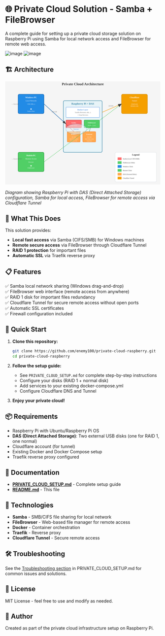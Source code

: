 # 🌐 Private Cloud Solution - Samba + FileBrowser

A complete guide for setting up a private cloud storage solution on Raspberry Pi using Samba for local network access and FileBrowser for remote web access.

<img width="984" height="733" alt="image" src="https://github.com/user-attachments/assets/b90013cd-1966-4d30-bca2-5a85e9c335ea" />
<img width="960" height="485" alt="image" src="https://github.com/user-attachments/assets/7110997d-5b4f-4592-b248-67ef7473d617" />



## 🏗️ Architecture

![Architecture Diagram](architecture.svg)

*Diagram showing Raspberry Pi with DAS (Direct Attached Storage) configuration, Samba for local access, FileBrowser for remote access via Cloudflare Tunnel*


## 🎯 What This Does

This solution provides:
- **Local fast access** via Samba (CIFS/SMB) for Windows machines
- **Remote secure access** via FileBrowser through Cloudflare Tunnel
- **RAID 1 protection** for important files
- **Automatic SSL** via Traefik reverse proxy

## 📋 Features

✅ Samba local network sharing (Windows drag-and-drop)  
✅ FileBrowser web interface (remote access from anywhere)  
✅ RAID 1 disk for important files redundancy  
✅ Cloudflare Tunnel for secure remote access without open ports  
✅ Automatic SSL certificates  
✅ Firewall configuration included  

## 🚀 Quick Start

1. **Clone this repository:**
   ```bash
   git clone https://github.com/enemy100/private-cloud-raspberry.git
   cd private-cloud-raspberry
   ```

2. **Follow the setup guide:**
   - See `PRIVATE_CLOUD_SETUP.md` for complete step-by-step instructions
   - Configure your disks (RAID 1 + normal disk)
   - Add services to your existing docker-compose.yml
   - Configure Cloudflare DNS and Tunnel

3. **Enjoy your private cloud!**

## 📦 Requirements

- Raspberry Pi with Ubuntu/Raspberry Pi OS
- **DAS (Direct Attached Storage)**: Two external USB disks (one for RAID 1, one normal)
- Cloudflare account (for tunnel)
- Existing Docker and Docker Compose setup
- Traefik reverse proxy configured

## 📝 Documentation

- **[PRIVATE_CLOUD_SETUP.md](PRIVATE_CLOUD_SETUP.md)** - Complete setup guide
- **[README.md](README.md)** - This file

## 🔧 Technologies

- **Samba** - SMB/CIFS file sharing for local network
- **FileBrowser** - Web-based file manager for remote access
- **Docker** - Container orchestration
- **Traefik** - Reverse proxy
- **Cloudflare Tunnel** - Secure remote access

## 🛠️ Troubleshooting

See the [Troubleshooting section](PRIVATE_CLOUD_SETUP.md#-troubleshooting) in PRIVATE_CLOUD_SETUP.md for common issues and solutions.

## 📄 License

MIT License - feel free to use and modify as needed.

## 👤 Author

Created as part of the private cloud infrastructure setup on Raspberry Pi.

